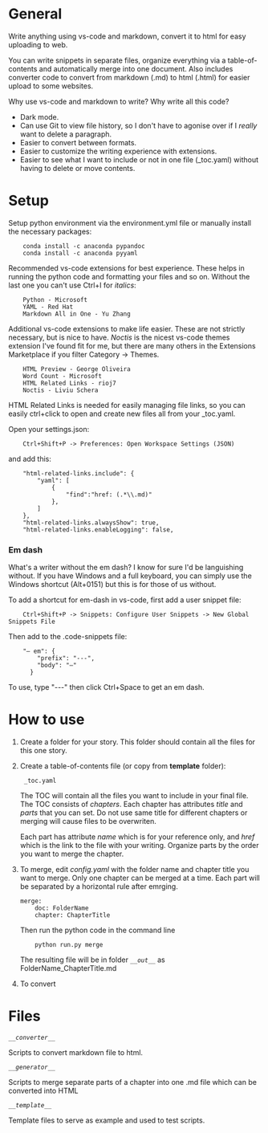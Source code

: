 # General

Write anything using vs-code and markdown, convert it to html for easy uploading to web.

You can write snippets in separate files, organize everything via a table-of-contents and automatically merge into one document.
Also includes converter code to convert from markdown (.md) to html (.html) for easier upload to some websites.

Why use vs-code and markdown to write? Why write all this code?
- Dark mode.
- Can use Git to view file history, so I don't have to agonise over if I *really* want to delete a paragraph.
- Easier to convert between formats.
- Easier to customize the writing experience with extensions.
- Easier to see what I want to include or not in one file (_toc.yaml) without having to delete or move contents.


# Setup
Setup python environment via the environment.yml file or manually install the necessary packages:
```
    conda install -c anaconda pypandoc
    conda install -c anaconda pyyaml
```

Recommended vs-code extensions for best experience. These helps in running the python code and formatting your files and so on. Without the last one you can't use Ctrl+I for *italics*:
```
    Python - Microsoft
    YAML - Red Hat
    Markdown All in One - Yu Zhang
```

Additional vs-code extensions to make life easier. These are not strictly necessary, but is nice to have. *Noctis* is the nicest vs-code themes extension I've found fit for me, but there are many others in the Extensions Marketplace if you filter Category -> Themes.
```
    HTML Preview - George Oliveira
    Word Count - Microsoft
    HTML Related Links - rioj7
    Noctis - Liviu Schera
```
HTML Related Links is needed for easily managing file links, so you can easily ctrl+click to open and create new files all from your _toc.yaml.

Open your settings.json:
```
    Ctrl+Shift+P -> Preferences: Open Workspace Settings (JSON)
```
and add this:
```
    "html-related-links.include": {
        "yaml": [
            {
                "find":"href: (.*\\.md)"
            },
        ]
    },
    "html-related-links.alwaysShow": true,
    "html-related-links.enableLogging": false,
```

### **Em dash**

What's a writer without the em dash? I know for sure I'd be languishing without. If you have Windows and a full keyboard, you can simply use the Windows shortcut (Alt+0151) but this is for those of us without.

To add a shortcut for em-dash in vs-code, first add a user snippet file:
```
    Ctrl+Shift+P -> Snippets: Configure User Snippets -> New Global Snippets File
```
Then add to the .code-snippets file:
```
	"— em": {
		"prefix": "---",
		"body": "—"
	  }
```
To use, type "---" then click Ctrl+Space to get an em dash.

# How to use

1. Create a folder for your story. This folder should contain all the files for this one story.
2. Create a table-of-contents file (or copy from __template__ folder):
   ```
    _toc.yaml
   ```
   The TOC will contain all the files you want to include in your final file. The TOC consists of *chapters*. 
   Each chapter has attributes *title* and *parts* that you can set. Do not use same title for different chapters or merging will cause files to be overwriten.
   
   Each part has attribute *name* which is for your reference only, and *href* which is the link to the file with your writing. Organize parts by the order you want to merge the chapter.
   
3. To merge, edit *config.yaml* with the folder name and chapter title you want to merge. Only one chapter can be merged at a time. Each part will be separated by a horizontal rule after emrging.
    ```
    merge:
        doc: FolderName     
        chapter: ChapterTitle
    ```
    Then run the python code in the command line
    ```
        python run.py merge
    ```
    The resulting file will be in folder *```__out__```* as FolderName_ChapterTitle.md
4. To convert

# Files

*```__converter__```*

Scripts to convert markdown file to html.

*```__generator__```*

Scripts to merge separate parts of a chapter into one .md file which can be converted into HTML

*```__template__```*

Template files to serve as example and used to test scripts.
